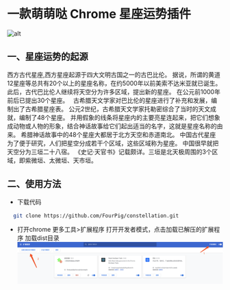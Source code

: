 # 一款萌萌哒 Chrome 星座运势插件
![alt](./pic/constellation.gif)

## 一、星座运势的起源
   西方古代星座,西方星座起源于四大文明古国之一的古巴比伦。
   据说，所谓的黄道12星座等总共有20个以上的星座名称，在约5000年以前美索不达米亚就已诞生。
   此后，古代巴比伦人继续将天空分为许多区域，提出新的星座。
   在公元前1000年前后已提出30个星座。　
   古希腊天文学家对巴比伦的星座进行了补充和发展，编制出了古希腊星座表。
   公元2世纪，古希腊天文学家托勒密综合了当时的天文成就，编制了48个星座。
   并用假象的线条将星座内的主要亮星连起来，把它们想象成动物或人物的形象，结合神话故事给它们起出适当的名字，这就是星座名称的由来。
   希腊神话故事中的48个星座大都居于北方天空和赤道南北。
   中国古代星座　为了便于研究，人们把星空分成若干个区域，这些区域称为星座。
   中国很早就把天空分为三垣二十八宿。
  《史记·天官书》记载颇详。三垣是北天极周围的3个区域，即紫微垣、太微垣、天市垣。

## 二、使用方法

* 下载代码
```bash
  git clone https://github.com/FourPig/constellation.git

```

* 打开chrome 更多工具>扩展程序 打开开发者模式，点击加载已解压的扩展程序 加载dist目录
![alt](./pic/chrome插件使用.png)


